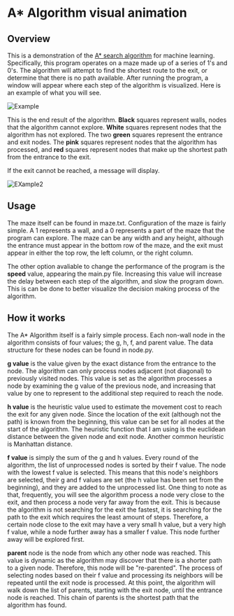 # A\* Algorithm visual animation

## Overview

This is a demonstration of the [A\* search algorithm](https://en.wikipedia.org/wiki/A*_search_algorithm) for machine learning. Specifically, this program operates on a maze made up of a series of 1's and 0's. The algorithm will attempt to find the shortest route to the exit, or determine that there is no path available. After running the program, a window will appear where each step of the algorithm is visualized. Here is an example of what you will see.

![Example](http://i.imgur.com/Gg3wS5C.png?1)

This is the end result of the algorithm. **Black** squares represent walls, nodes that the algorithm cannot explore. **White** squares represent nodes that the algorithm has not explored. The two **green** squares represent the entrance and exit nodes. The **pink** squares represent nodes that the algorithm has processed, and **red** squares represent nodes that make up the shortest path from the entrance to the exit.

If the exit cannot be reached, a message will display.

![EXample2](http://i.imgur.com/tqfo98d.png?1)

## Usage

The maze itself can be found in maze.txt. Configuration of the maze is fairly simple. A 1 represents a wall, and a 0 represents a part of the maze that the program can explore. The maze can be any width and any height, although the entrance must appear in the bottom row of the maze, and the exit must appear in either the top row, the left column, or the right column.

The other option avaliable to change the performance of the program is the **speed** value, appearing the main.py file. Increasing this value will increase the delay between each step of the algorithm, and slow the program down. This is can be done to better visualize the decision making process of the algorithm.

## How it works

The A\* Algorithm itself is a fairly simple process. Each non-wall node in the algorithm consists of four values; the g, h, f, and parent value. The data structure for these nodes can be found in node.py.

**g value** is the value given by the exact distance from the entrance to the node. The algorithm can only process nodes adjacent (not diagonal) to previously visited nodes. This value is set as the algorithm processes a node by examining the g value of the previous node, and increasing that value by one to represent to the additional step required to reach the node.

**h value** is the heuristic value used to estimate the movement cost to reach the exit for any given node. Since the location of the exit (although not the path) is known from the beginning, this value can be set for all nodes at the start of the algorithm. The heuristic function that I am using is the euclidean distance between the given node and exit node. Another common heuristic is Manhattan distance.

**f value** is simply the sum of the g and h values. Every round of the algorithm, the list of unprocessed nodes is sorted by their f value. The node with the lowest f value is selected. This means that this node's neighbors are selected, their g and f values are set (the h value has been set from the beginning), and they are added to the unprocessed list. One thing to note as that, frequently, you will see the algorithm process a node very close to the exit, and then process a node very far away from the exit. This is because the algorithm is not searching for the exit the fastest, it is searching for the path to the exit which requires the least amount of steps. Therefore, a certain node close to the exit may have a very small h value, but a very high f value, while a node further away has a smaller f value. This node further away will be explored first.

**parent** node is the node from which any other node was reached. This value is dynamic as the algorithm may discover that there is a shorter path to a given node. Therefore, this node will be "re-parented". The process of selecting nodes based on their f value and processing its neighbors will be repeated until the exit node is processed. At this point, the algorithm will walk down the list of parents, starting with the exit node, until the entrance node is reached. This chain of parents is the shortest path that the algorithm has found.
